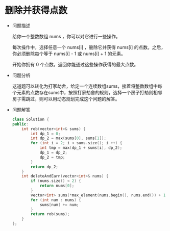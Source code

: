 # 删除并获得点数



- 问题描述

  给你一个整数数组 nums ，你可以对它进行一些操作。

  每次操作中，选择任意一个 nums[i] ，删除它并获得 nums[i] 的点数。之后，你必须删除每个等于 nums[i] - 1 或 nums[i] + 1 的元素。

  开始你拥有 0 个点数。返回你能通过这些操作获得的最大点数。




- 问题分析

  这道题可以转化为打家劫舍，给定一个连续数组sums，接着将整数数组中每个元素的点数存在sums中，按照打家劫舍的规则，选择一个房子打劫则相邻房子需跳过，则可以用动态规划完成这个问题的解答。



- 问题解答

  ```c++
  class Solution {
  public:
      int rob(vector<int>& sums) {
          int dp_1 = 0;
          int dp_2 = max(sums[0], sums[1]);
          for (int i = 2; i < sums.size(); i ++) {
              int tmp = max(dp_1 + sums[i], dp_2);
              dp_1 = dp_2;
              dp_2 = tmp;
          }
          return dp_2;
      }
      int deleteAndEarn(vector<int>& nums) {
          if (nums.size() < 2) {
              return nums[0];
          }
          vector<int> sums(*max_element(nums.begin(), nums.end()) + 1, 0);
          for (int num : nums) {
              sums[num] += num;
          }
          return rob(sums);
      }
  };
  ```

  